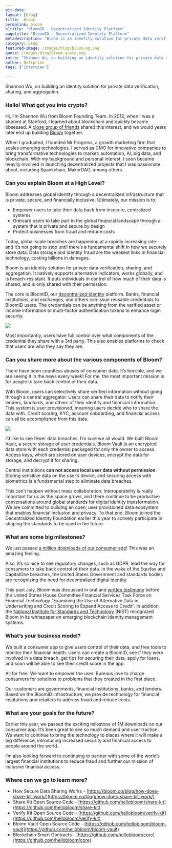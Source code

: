 ```yaml
---
git-date:
layout: [blog]
title:  Bloom
permalink: bloom
h1title: "BloomID - Decentralized Identity Platform"
pagetitle: "BloomID - Decentralized Identity Platform"
metadescription: "Bloom is an identity solution for private data verification, sharing, and aggregation"
category: blog
featured-image: /images/blog/bloom-og.png
quote: /images/blog/bloom-quote.png
intro: "Shannon Wu, on building an identity solution for private data verification, sharing, and aggregation"
author: Defiprime
tags: ['Interview']

---
```

Shannon Wu, on building an identity solution for private data verification, sharing, and aggregation.

### Hello! What got you into crypto?

Hi, I’m Shannon Wu from Bloom Founding Team. In 2012, when I was a student at Stanford, I learned about blockchain and quickly became obsessed. A [close group of friends](https://www.forbes.com/sites/rahulsingireddy/2018/03/06/the-stanford-bitcoin-mafia/###44e8e07074c2) shared this interest, and we would years later end up building [Bloom](https://bloom.co/) together.

When I graduated, I founded Mr.Progress, a growth marketing firm that scales emerging technologies. I served as CMO for innovative companies to bring transformative technologies to market: automation, AI, big data, and blockchain. With my background and personal interest, I soon became heavily involved in launching decentralized projects that I was passionate about, including Spankchain, MakerDAO, among others.

### Can you explain Bloom at a High Level?

Bloom addresses global identity through a decentralized infrastructure that is private, secure, and financially inclusive. Ultimately, our mission is to:

*   Empower users to take their data back from insecure, centralized systems
*   Onboard users to take part in the global financial landscape through a system that is private and secure by design
*   Protect businesses from fraud and reduce costs

Today, global scale breaches are happening at a rapidly increasing rate - and it’s not going to stop until there’s a fundamental shift in how we securely store data. Data storage and identity fraud are the weakest links in financial technology, costing billions in damages.

Bloom is an identity solution for private data verification, sharing, and aggregation. It natively supports alternative indicators, works globally, and is breach-resistant. It puts individuals in control of how much of their data is shared, and is only shared with their permission.

The core is BloomID, our [decentralized identity](https://www.identityreview.com/) platform. Banks, financial institutions, and exchanges, and others can issue reusable credentials to BloomID users. The credentials can be anything from the verified asset or income information to multi-factor authentication tokens to enhance login security.

![](/images/blog/1-Build-Your-Reputation.png)

Most importantly, users have full control over what components of the credential they share with a 3rd party. This also enables platforms to check that users are who they say they are.

### Can you share more about the various components of Bloom?

There have been countless abuses of consumer data. It’s horrible, and we are seeing it in the news every week! For me, the most important mission is for people to take back control of their data.

With Bloom, users can selectively share verified information without going through a central aggregator. Users can share their data to notify their lenders, landlords, and others of their identity and financial information. This system is user provisioned, meaning users decide who to share the data with. Credit scoring, KYC, account onboarding, and financial access can all be accomplished from this data.

![](/images/blog/2-Slide-to-Share.png)

I’d like to see fewer data breaches. I’m sure we all would. We built Bloom Vault, a secure storage of user credentials. Bloom Vault is an encrypted data store with each credential packaged for only the owner to access. Access keys, which are stored on user devices, encrypt the data for storage, and decrypt it for sharing.

Central institutions **can not access local user data without permission**. Storing sensitive data on the user’s device, and securing access with biometrics is a fundamental step to eliminate data breaches.

This can’t happen without mass collaboration. Interoperability is really important for us as the space grows, and there continue to be productive conversations around global standards for digital identity transformation. We are committed to building an open, user provisioned data ecosystem that enables financial inclusion and privacy. To that end, Bloom joined the Decentralized Identity Foundation earlier this year to actively participate in shaping the standards to be used in the future.

### What are some big milestones?

We just passed [a million downloads of our consumer app](https://www.identityreview.com/post/who-will-transform-the-100b-digital-identity-industry)! This was an amazing feeling.

Also, it’s so nice to see regulatory changes, such as GDPR, lead the way for consumers to take back control of their data. In the wake of the Equifax and CapitalOne breaches, the United States Government and standards bodies are recognizing the need for decentralized digital identity.

This past July, Bloom was discussed in oral and [written testimony](https://financialservices.house.gov/uploadedfiles/hhrg-116-ba00-wstate-johnsonk-20190725.pdf) before the United States House Committee Financial Services Task Force on Financial Technology “Examining the Use of Alternative Data in Underwriting and Credit Scoring to Expand Access to Credit”. In addition, the [National Institute for Standards and Technology](https://nvlpubs.nist.gov/nistpubs/CSWP/NIST.CSWP.07092019-draft.pdf) (NIST) recognized Bloom in its whitepaper on emerging blockchain identity management systems.

### What’s your business model?

We built a consumer app to give users control of their data, and free tools to monitor their financial health. Users can create a BloomID, see if they were involved in a data breach, get tips for securing their data, apply for loans, and soon will be able to see their credit score in the app.

All for free. We want to empower the user. Bureaus love to charge consumers for solutions to problems that they created in the first place.

Our customers are governments, financial institutions, banks, and lenders. Based on the BloomID infrastructure, we provide technology for financial institutions and retailers to address fraud and reduce costs.

### What are your goals for the future?

Earlier this year, we passed the exciting milestone of 1M downloads on our consumer app. It’s been great to see so much demand and user traction. We want to continue to bring the technology to places where it will make a big difference, introducing increased security and financial access to people around the world.

I’m also looking forward to continuing to partner with some of the world’s largest financial institutions to reduce fraud and further our mission of inclusive financial access.

### Where can we go to learn more?

*   How Secure Data Sharing Works - [https://bloom.co/blog/how-does-share-kit-work/](https://bloom.co/blog/how-does-share-kit-work/)
*   Share Kit Open Source Code - [https://github.com/hellobloom/share-kit](https://github.com/hellobloom/share-kit)
*   Verify Kit Open Source Code - [https://github.com/hellobloom/verify-kit](https://github.com/hellobloom/verify-kit)
*   Bloom Vault Open Source Code - [https://github.com/hellobloom/bloom-vault](https://github.com/hellobloom/bloom-vault)
*   Blockchain Smart Contracts - [https://github.com/hellobloom/core](https://github.com/hellobloom/core)
